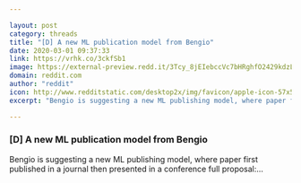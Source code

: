 ```yaml
---

layout: post
category: threads
title: "[D] A new ML publication model from Bengio"
date: 2020-03-01 09:37:33
link: https://vrhk.co/3ckfSb1
image: https://external-preview.redd.it/3Tcy_8jEIebccVc7bHRghfO2429kdzLwqZtdIWHULEo.jpg?width=300&height=157.068062827&auto=webp&crop=300:157.068062827,smart&s=99dd6ef84ab1dded444101fe18cff424232ab6ad
domain: reddit.com
author: "reddit"
icon: http://www.redditstatic.com/desktop2x/img/favicon/apple-icon-57x57.png
excerpt: "Bengio is suggesting a new ML publishing model, where paper first published in a journal then presented in a conference full proposal:..."

---
```


### [D] A new ML publication model from Bengio

Bengio is suggesting a new ML publishing model, where paper first published in a journal then presented in a conference full proposal:...